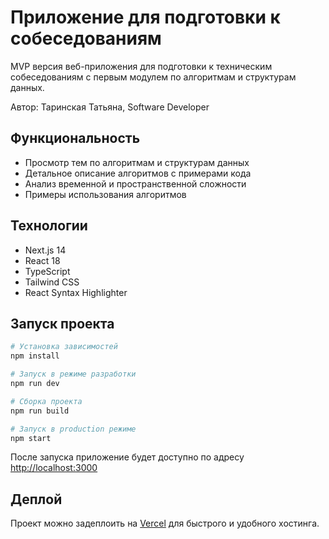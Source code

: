 # Приложение для подготовки к собеседованиям

MVP версия веб-приложения для подготовки к техническим собеседованиям с первым модулем по алгоритмам и структурам данных.

Автор: Таринская Татьяна, Software Developer

## Функциональность

- Просмотр тем по алгоритмам и структурам данных
- Детальное описание алгоритмов с примерами кода
- Анализ временной и пространственной сложности
- Примеры использования алгоритмов

## Технологии

- Next.js 14
- React 18
- TypeScript
- Tailwind CSS
- React Syntax Highlighter

## Запуск проекта

```bash
# Установка зависимостей
npm install

# Запуск в режиме разработки
npm run dev

# Сборка проекта
npm run build

# Запуск в production режиме
npm start
```

После запуска приложение будет доступно по адресу [http://localhost:3000](http://localhost:3000)

## Деплой

Проект можно задеплоить на [Vercel](https://vercel.com) для быстрого и удобного хостинга.

